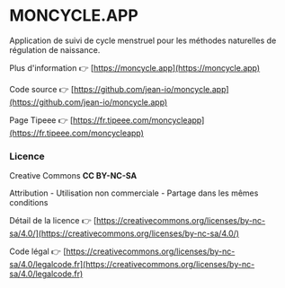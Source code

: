 # MONCYCLE.APP

Application de suivi de cycle menstruel pour les méthodes naturelles de régulation de naissance.

Plus d'information 👉 [https://moncycle.app](https://moncycle.app)

Code source 👉 [https://github.com/jean-io/moncycle.app](https://github.com/jean-io/moncycle.app)

Page Tipeee 👉 [https://fr.tipeee.com/moncycleapp](https://fr.tipeee.com/moncycleapp)

### Licence

Creative Commons **CC BY-NC-SA**

Attribution - Utilisation non commerciale - Partage dans les mêmes conditions

Détail de la licence 👉 [https://creativecommons.org/licenses/by-nc-sa/4.0/](https://creativecommons.org/licenses/by-nc-sa/4.0/)

Code légal 👉 [https://creativecommons.org/licenses/by-nc-sa/4.0/legalcode.fr](https://creativecommons.org/licenses/by-nc-sa/4.0/legalcode.fr)


